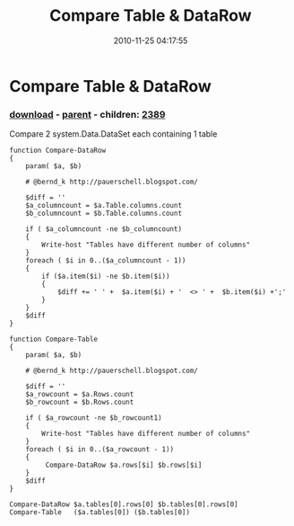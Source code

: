 ﻿---
pid:            2388
poster:         Bernd Kriszio
title:          Compare Table & DataRow
date:           2010-11-25 04:17:55
format:         posh
parent:         2387
parent:         2387
children:       2389
---

# Compare Table & DataRow

### [download](2388.ps1) - [parent](2387.md) - children: [2389](2389.md)

Compare 2 system.Data.DataSet each containing 1 table

```posh
function Compare-DataRow
{
    param( $a, $b)
    
    # @bernd_k http://pauerschell.blogspot.com/
    
    $diff = ''
    $a_columncount = $a.Table.columns.count
    $b_columncount = $b.Table.columns.count
   
    if ( $a_columncount -ne $b_columncount)
    {
        Write-host "Tables have different number of columns"
    }
    foreach ( $i in 0..($a_columncount - 1))
    {
        if ($a.item($i) -ne $b.item($i))
        {
            $diff += ' ' +  $a.item($i) + '  <> ' +  $b.item($i) +';'
        }
    }     
    $diff
}

function Compare-Table
{
    param( $a, $b)
    
    # @bernd_k http://pauerschell.blogspot.com/

    $diff = ''
    $a_rowcount = $a.Rows.count
    $b_rowcount = $b.Rows.count
   
    if ( $a_rowcount -ne $b_rowcount1)
    {
        Write-host "Tables have different number of columns"
    }
    foreach ( $i in 0..($a_rowcount - 1))
    {
         Compare-DataRow $a.rows[$i] $b.rows[$i]
    }     
    $diff
}

Compare-DataRow $a.tables[0].rows[0] $b.tables[0].rows[0] 
Compare-Table   ($a.tables[0]) ($b.tables[0])
```
